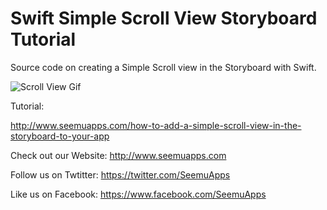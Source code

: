 Swift Simple Scroll View Storyboard Tutorial
==============================

Source code on creating a Simple Scroll view in the Storyboard with Swift.

![Scroll View Gif](https://i2.wp.com/www.seemuapps.com/wp-content/uploads/2017/01/scrollgif.gif?resize=307%2C567 "Scroll View")

Tutorial:

http://www.seemuapps.com/how-to-add-a-simple-scroll-view-in-the-storyboard-to-your-app

Check out our Website: http://www.seemuapps.com

Follow us on Twtitter: https://twitter.com/SeemuApps

Like us on Facebook: https://www.facebook.com/SeemuApps
